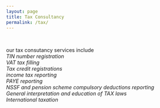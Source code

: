 ```yaml
---
layout: page
title: Tax Consultancy
permalink: /tax/
---
```

<br>

our tax consutancy services  include
<br>
*TIN number registration*
<br>
*VAT tax filling*
<br>
*Tax credit registrations*
<br>
*income tax reporting*
<br>
*PAYE reporting*
<br>
*NSSF and pension scheme compulsory deductions reporting*
<br>
*General interpretation and education of TAX laws*
<br>
*International taxation*

